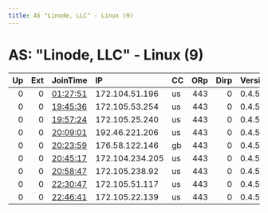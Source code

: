 ```yaml
---
title: AS "Linode, LLC" - Linux (9)
---
```


# AS: "Linode, LLC" - Linux (9)

|   Up |   Ext | JoinTime                                                                                            | IP              | CC   |   ORp |   Dirp | Version   | Contact   | Nickname   |   eFamMembers |
|-----:|------:|:----------------------------------------------------------------------------------------------------|:----------------|:-----|------:|-------:|:----------|:----------|:-----------|--------------:|
|    0 |     0 | [01:27:51](https://metrics.torproject.org/rs.html#details/635B112F2A72435B078ECC63421F0E3A54E77F3D) | 172.104.51.196  | us   |   443 |      0 | 0.4.5.10  | None      | Unnamed    |             1 |
|    0 |     0 | [19:45:36](https://metrics.torproject.org/rs.html#details/8696DFBA54517871A327D8CD65A914E348D612D4) | 172.105.53.254  | us   |   443 |      0 | 0.4.5.10  | None      | Unnamed    |             1 |
|    0 |     0 | [19:57:24](https://metrics.torproject.org/rs.html#details/CC6CFAA741EEC189200A66AD7238ECF0C4A6A862) | 172.105.25.240  | us   |   443 |      0 | 0.4.5.10  | None      | Unnamed    |             1 |
|    0 |     0 | [20:09:01](https://metrics.torproject.org/rs.html#details/F3E9640A0C1239E5D5585E5894B5F86DA054DFF6) | 192.46.221.206  | us   |   443 |      0 | 0.4.5.10  | None      | Unnamed    |             1 |
|    0 |     0 | [20:23:59](https://metrics.torproject.org/rs.html#details/CAC1C9639BD48F0D1926210FC0E31A80533F0B75) | 176.58.122.146  | gb   |   443 |      0 | 0.4.5.10  | None      | Unnamed    |             1 |
|    0 |     0 | [20:45:17](https://metrics.torproject.org/rs.html#details/3FD05FB20BAA418935ABB78D14C8070BA239A435) | 172.104.234.205 | us   |   443 |      0 | 0.4.5.10  | None      | Unnamed    |             1 |
|    0 |     0 | [20:58:47](https://metrics.torproject.org/rs.html#details/0A4C134643D840F8F597A0C25D024C1A0AEE9BFF) | 172.105.238.92  | us   |   443 |      0 | 0.4.5.10  | None      | Unnamed    |             1 |
|    0 |     0 | [22:30:47](https://metrics.torproject.org/rs.html#details/65340A704D46ADBF28A21B6B23B82751781F404B) | 172.105.51.117  | us   |   443 |      0 | 0.4.5.10  | None      | Unnamed    |             1 |
|    0 |     0 | [22:46:41](https://metrics.torproject.org/rs.html#details/FB72C94D2C7A0E83643AA93EF6CC007C018A9324) | 172.105.22.139  | us   |   443 |      0 | 0.4.5.10  | None      | Unnamed    |             1 |

